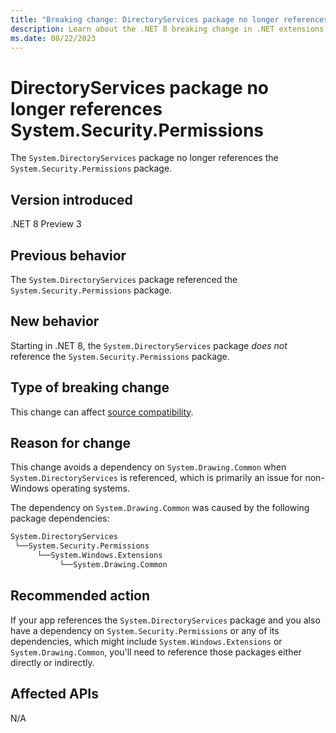 ```yaml
---
title: "Breaking change: DirectoryServices package no longer references System.Security.Permissions"
description: Learn about the .NET 8 breaking change in .NET extensions where the System.DirectoryServices package no longer references the System.Security.Permissions package.
ms.date: 08/22/2023
---
```

# DirectoryServices package no longer references System.Security.Permissions

The `System.DirectoryServices` package no longer references the `System.Security.Permissions` package.

## Version introduced

.NET 8 Preview 3

## Previous behavior

The `System.DirectoryServices` package referenced the `System.Security.Permissions` package.

## New behavior

Starting in .NET 8, the `System.DirectoryServices` package *does not* reference the `System.Security.Permissions` package.

## Type of breaking change

This change can affect [source compatibility](../../categories.md#source-compatibility).

## Reason for change

This change avoids a dependency on `System.Drawing.Common` when `System.DirectoryServices` is referenced, which is primarily an issue for non-Windows operating systems.

The dependency on `System.Drawing.Common` was caused by the following package dependencies:

```txt
System.DirectoryServices
 └──System.Security.Permissions
      └──System.Windows.Extensions
           └──System.Drawing.Common
```

## Recommended action

If your app references the `System.DirectoryServices` package and you also have a dependency on `System.Security.Permissions` or any of its dependencies, which might include `System.Windows.Extensions` or `System.Drawing.Common`, you'll need to reference those packages either directly or indirectly.

## Affected APIs

N/A
